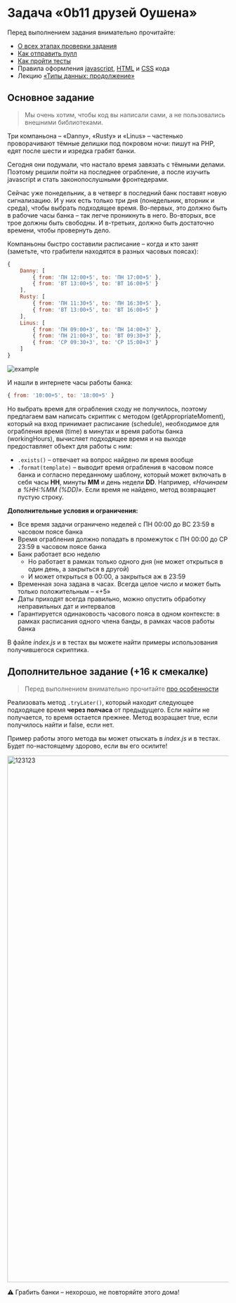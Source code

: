 # Задача «0b11 друзей Оушена»

Перед выполнением задания внимательно прочитайте:

- [О всех этапах проверки задания](https://github.com/urfu-2016/guides/blob/master/workflow/overall.md)
- [Как отправить пулл](https://github.com/urfu-2016/guides/blob/master/workflow/pull.md)
- [Как пройти тесты](https://github.com/urfu-2016/guides/blob/master/workflow/test.md)
- Правила оформления [javascript](https://github.com/urfu-2016/guides/blob/master/codestyle/js.md), [HTML](https://github.com/urfu-2016/guides/blob/master/codestyle/html.md) и [CSS](https://github.com/urfu-2016/guides/blob/master/codestyle/css.md) кода
- Лекцию [«Типы данных: продолжение»](https://urfu-2016.github.io/javascript-slides/03-types/#/)

## Основное задание

> Мы очень хотим, чтобы код вы написали сами, а не пользовались внешними библиотеками.

Три компаньона – «Danny», «Rusty» и «Linus» – частенько проворачивают тёмные делишки под покровом ночи: пишут на PHP, едят после шести и изредка грабят банки.

Сегодня они подумали, что настало время завязать с тёмными делами. Поэтому решили пойти на последнее ограбление, а после изучить javascript и стать законопослушными фронтедерами.

Сейчас уже понедельник, а в четверг в последний банк поставят новую сигнализацию. И у них есть только три дня (понедельник, вторник и среда), чтобы выбрать подходящее время. Во-первых, это должно быть в рабочие часы банка – так легче проникнуть в него. Во-вторых, все трое должны быть свободны. И в-третьих, должно быть достаточно времени, чтобы провернуть дело.

Компаньоны быстро составили расписание – когда и кто занят  
(заметьте, что грабители находятся в разных часовых поясах):

```js
{
    Danny: [
        { from: 'ПН 12:00+5', to: 'ПН 17:00+5' },
        { from: 'ВТ 13:00+5', to: 'ВТ 16:00+5' }
    ],
    Rusty: [
        { from: 'ПН 11:30+5', to: 'ПН 16:30+5' },
        { from: 'ВТ 13:00+5', to: 'ВТ 16:00+5' }
    ],
    Linus: [
        { from: 'ПН 09:00+3', to: 'ПН 14:00+3' },
        { from: 'ПН 21:00+3', to: 'ВТ 09:30+3' },
        { from: 'СР 09:30+3', to: 'СР 15:00+3' }
    ]
}
```

![example](https://cloud.githubusercontent.com/assets/4534405/19563495/a0ec90be-96f9-11e6-978e-826bcae3628b.png)

И нашли в интернете часы работы банка:

```js
{ from: '10:00+5', to: '18:00+5' }
```

Но выбрать время для ограбления сходу не получилось, поэтому предлагаем вам написать скриптик с методом (getAppropriateMoment), который на вход принимает расписание (schedule), необходимое для ограбления время (time) в минутах и время работы банка (workingHours), вычисляет подходящее время и на выходе предоставляет объект для работы с ним:

* `.exists()` – отвечает на вопрос найдено ли время вообще
* `.format(template)` – выводит время ограбления в часовом поясе банка и согласно переданному шаблону, который может включать в себя часы **HH**, минуты **MM** и день недели **DD**. Например, _«Начинаем в %HH:%MM (%DD)»_. Если время не найдено, метод возвращает пустую строку.

__Дополнительные условия и ограничения:__

* Все время задачи ограничено неделей c ПН 00:00 до ВС 23:59 в часовом поясе банка
* Время ограбления должно попадать в промежуток c ПН 00:00 до СР 23:59 в часовом поясе банка
* Банк работает всю неделю
    * Но работает в рамках только одного дня (не может открыться в один день, а закрыться в другой)
    * И может открыться в 00:00, а закрыться аж в 23:59
* Временная зона задана в часах. Всегда целое число и может быть только положительным – «+5»
* Даты приходят всегда правильно, можно опустить обработку неправильных дат и интервалов
* Гарантируется одинаковость часового пояса в одном контексте: в рамках расписания одного члена банды, в рамках часов работы банка

В файле _index.js_ и в тестах вы можете найти примеры использования получившегося скриптика.

## Дополнительное задание (+16 к смекалке)

> Перед выполнением внимательно прочитайте [про особенности](https://github.com/urfu-2016/guides/blob/master/workflow/extra.md)

Реализовать метод `.tryLater()`, который находит следующее подходящее время **через полчаса** от предыдущего. Если найти не получается, то время остается прежнее. Метод возращает true, если получилось найти и false, если нет.

Пример работы этого метода вы может отыскать в _index.js_ и в тестах.
Будет по-настоящему здорово, если вы его осилите!

<img width="1200" alt="123123" src="https://cloud.githubusercontent.com/assets/4534405/19572290/2c91fe12-971b-11e6-83e5-6d938b6c7922.png">

:warning: Грабить банки – нехорошо, не повторяйте этого дома!
